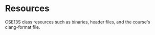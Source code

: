# Resources
CSE13S class resources such as binaries, header files, and the course's clang-format file.